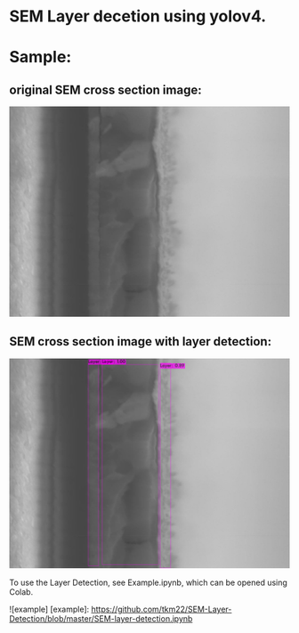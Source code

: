 # SEM Layer decetion using yolov4.

# Sample:
## original SEM cross section image:
![origin]

[origin]: https://github.com/tkm22/SEM-Layer-Detection/blob/master/data/test/CS-MA-FA.jpg
  



## SEM cross section image with layer detection:
![SEM]

[SEM]: https://github.com/tkm22/SEM-Layer-Detection/blob/master/data/test/CS-MA-FA-bbox.jpg


To use the Layer Detection, see Example.ipynb, which can be opened using Colab.

![example]
[example]: https://github.com/tkm22/SEM-Layer-Detection/blob/master/SEM-layer-detection.ipynb
